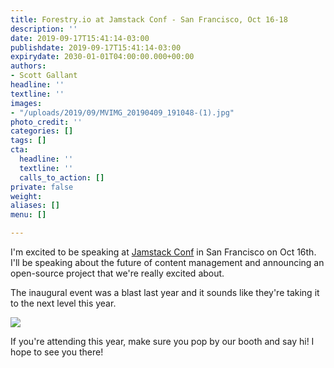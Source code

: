 ```yaml
---
title: Forestry.io at Jamstack Conf - San Francisco, Oct 16-18
description: ''
date: 2019-09-17T15:41:14-03:00
publishdate: 2019-09-17T15:41:14-03:00
expirydate: 2030-01-01T04:00:00.000+00:00
authors:
- Scott Gallant
headline: ''
textline: ''
images:
- "/uploads/2019/09/MVIMG_20190409_191048-(1).jpg"
photo_credit: ''
categories: []
tags: []
cta:
  headline: ''
  textline: ''
  calls_to_action: []
private: false
weight:
aliases: []
menu: []

---
```

I'm excited to be speaking at [Jamstack Conf](https://jamstackconf.com/sf) in San Francisco on Oct 16th.   I'll be speaking about the future of content management and announcing an open-source project that we're really excited about.

The inaugural event was a blast last year and it sounds like they're taking it to the next level this year.

![](/uploads/2019/09/D_L_KrZWkAA_guS-1.jpg)

If you're attending this year, make sure you pop by our booth and say hi!  I hope to see you there!
